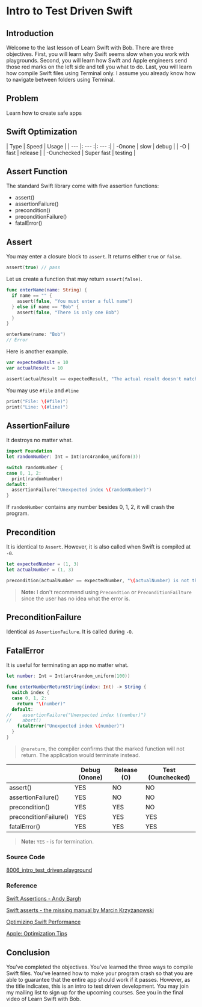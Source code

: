 # Intro to Test Driven Swift

## Introduction
Welcome to the last lesson of Learn Swift with Bob. There are three objectives. First, you will learn why Swift seems slow when you work with playgrounds. Second, you will learn how Swift and Apple engineers send those red marks on the left side and tell you what to do. Last, you will learn how compile Swift files using Terminal only. I assume you already know how to navigate between folders using Terminal.


## Problem
 Learn how to create safe apps

## Swift Optimization
| Type | Speed | Usage |
| --- |: --- :|: --- :|
| -Onone | slow | debug |
| -O | fast | release |
| -Ounchecked | Super fast | testing |


## Assert Function
The standard Swift library come with five assertion functions:
  - assert()
  - assertionFailure()
  - precondition()
  - preconditionFailure()
  - fatalError()

## Assert
You may enter a closure block to `assert`. It returns either `true` or `false`.


```swift
assert(true) // pass
```

Let us create a function that may return `assert(false)`.

```swift
func enterName(name: String) {
  if name == "" {
    assert(false, "You must enter a full name")
  } else if name == "Bob" {
    assert(false, "There is only one Bob")
  }
}

enterName(name: "Bob")
// Error
```
Here is another example.

```swift
var expectedResult = 10
var actualResult = 10

assert(actualResult == expectedResult, "The actual result doesn't match with the expected")
```

You may use `#file` and `#line`

```swift
print("File: \(#file)")
print("Line: \(#line)")
```

## AssertionFailure
It destroys no matter what.

```swift
import Foundation
let randomNumber: Int = Int(arc4random_uniform(3))

switch randomNumber {
case 0, 1, 2:
  print(randomNumber)
default:
  assertionFailure("Unexpected index \(randomNumber)")
}
```

If `randomNumber` contains any number besides 0, 1, 2, it will crash the program.

## Precondition
It is identical to `Assert`. However, it is also called when Swift is compiled at `-0`.

```swift
let expectedNumber = (1, 3)
let actualNumber = (1, 3)

precondition(actualNumber == expectedNumber, "\(actualNumber) is not the same as \(expectedNumber)")
```

> **Note:** I don't recommend using `Precondtion` or `PreconditionFailture` since the user has no idea what the error is.


## PreconditionFailure
Identical as `AssertionFailure`. It is called during `-O`.

## FatalError
It is useful for terminating an app no matter what.

```swift
let number: Int = Int(arc4random_uniform(100))

func enterNumberReturnString(index: Int) -> String {
  switch index {
  case 0, 1, 2:
    return "\(number)"
  default:
//    assertionFailure("Unexpected index \(number)")
//    abort()
    fatalError("Unexpected index \(number)")
  }
}
```

> `@noreturn`, the compiler confirms that the marked function will not return. The application would terminate instead.


| | Debug (Onone) | Release (O) |	Test (Ounchecked) |
| --- | --- | --- | --- |
| assert() |	YES	| NO	| NO |
| assertionFailure() |	YES |	NO |	NO|
| precondition() |	YES	| YES	| NO |
| preconditionFailure() |	YES |	YES	| YES|
| fatalError() |	YES	| YES |	YES |

> **Note:** `YES` - is for termination.


### Source Code
[8006_intro_test_driven.playground](https://www.dropbox.com/sh/xmu6la84tguu2l1/AAA18IaPitsD7Wxm0HE5QVcGa?dl=0)


### Reference
[Swift Assertions - Andy Bargh](https://andybargh.com/swift-assertions/)

[Swift asserts - the missing manual by Marcin Krzyżanowski](http://blog.krzyzanowskim.com/2015/03/09/swift-asserts-the-missing-manual/)

[Optimizing Swift Performance](https://developer.apple.com/videos/play/wwdc2015/409/)

[Apple: Optimization Tips](https://github.com/apple/swift/blob/master/docs/OptimizationTips.rst)


## Conclusion
You've completed the objectives. You've learned the three ways to compile Swift files. You've learned how to make your program crash so that you are able to guarantee that the entire app should work if it passes. However, as the title indicates, this is an intro to test driven development. You may join my mailing list to sign up for the upcoming courses. See you in the final video of Learn Swift with Bob.